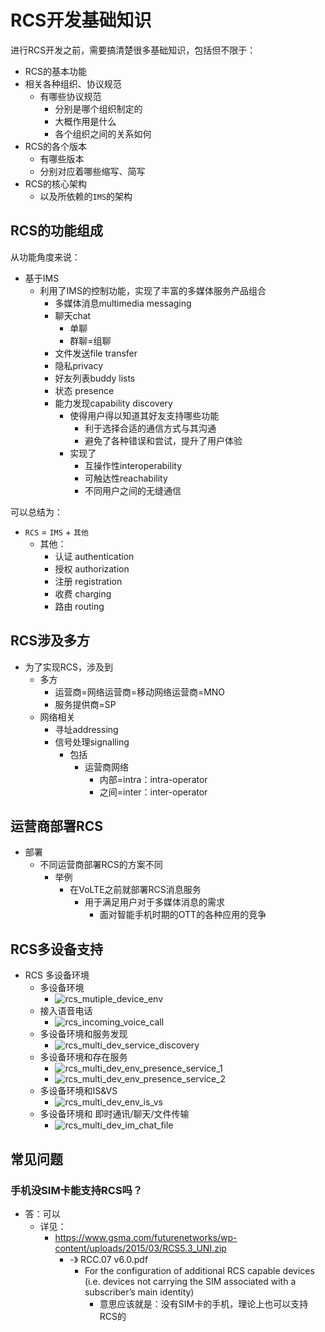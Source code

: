 # RCS开发基础知识

进行RCS开发之前，需要搞清楚很多基础知识，包括但不限于：

* RCS的基本功能
* 相关各种组织、协议规范
  * 有哪些协议规范
    * 分别是哪个组织制定的
    * 大概作用是什么
    * 各个组织之间的关系如何
* RCS的各个版本
  * 有哪些版本
  * 分别对应着哪些缩写、简写
* RCS的核心架构
  * 以及所依赖的`IMS`的架构

## RCS的功能组成

从功能角度来说：

* 基于IMS
  * 利用了IMS的控制功能，实现了丰富的多媒体服务产品组合
    * 多媒体消息multimedia messaging
    * 聊天chat
      * 单聊
      * 群聊=组聊
    * 文件发送file transfer
    * 隐私privacy
    * 好友列表buddy lists
    * 状态 presence
    * 能力发现capability discovery
      * 使得用户得以知道其好友支持哪些功能
        * 利于选择合适的通信方式与其沟通
        * 避免了各种错误和尝试，提升了用户体验
      * 实现了
        * 互操作性interoperability
        * 可触达性reachability
        * 不同用户之间的无缝通信

可以总结为：

* `RCS` = `IMS` + `其他`
  * 其他：
    * 认证 authentication
    * 授权 authorization
    * 注册 registration
    * 收费 charging
    * 路由 routing

## RCS涉及多方

* 为了实现RCS，涉及到
  * 多方
    * 运营商=网络运营商=移动网络运营商=MNO
    * 服务提供商=SP
  * 网络相关
    * 寻址addressing
    * 信号处理signalling
      * 包括
        * 运营商网络
          * 内部=intra：intra-operator
          * 之间=inter：inter-operator

## 运营商部署RCS

* 部署
  * 不同运营商部署RCS的方案不同
    * 举例
      * 在VoLTE之前就部署RCS消息服务
        * 用于满足用户对于多媒体消息的需求
          * 面对智能手机时期的OTT的各种应用的竞争

## RCS多设备支持

* RCS 多设备环境
  * 多设备环境
    * ![rcs_mutiple_device_env](../assets/img/rcs_mutiple_device_env.png)
  * 接入语音电话
    * ![rcs_incoming_voice_call](../assets/img/rcs_incoming_voice_call.png)
  * 多设备环境和服务发现
    * ![rcs_multi_dev_service_discovery](../assets/img/rcs_multi_dev_service_discovery.png)
  * 多设备环境和存在服务
    * ![rcs_multi_dev_env_presence_service_1](../assets/img/rcs_multi_dev_env_presence_service_1.png)
    * ![rcs_multi_dev_env_presence_service_2](../assets/img/rcs_multi_dev_env_presence_service_2.png)
  * 多设备环境和IS&VS
    * ![rcs_multi_dev_env_is_vs](../assets/img/rcs_multi_dev_env_is_vs.png)
  * 多设备环境和 即时通讯/聊天/文件传输
    * ![rcs_multi_dev_im_chat_file](../assets/img/rcs_multi_dev_im_chat_file.png)

## 常见问题

### 手机没SIM卡能支持RCS吗？

* 答：可以
  * 详见：
    * https://www.gsma.com/futurenetworks/wp-content/uploads/2015/03/RCS5.3_UNI.zip
      * -》 RCC.07 v6.0.pdf
        * For the configuration of additional RCS capable devices (i.e. devices not carrying the SIM associated with a subscriber’s main identity)
          * 意思应该就是：没有SIM卡的手机，理论上也可以支持RCS的
